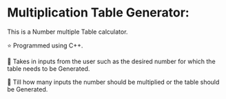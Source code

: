 
# Multiplication Table Generator:

This is a Number multiple Table calculator.

⭐ Programmed using C++.

📌 Takes in inputs from the user such as the desired number for which the table needs to be Generated.

📌 Till how many inputs the number should be multiplied or the table should be Generated.